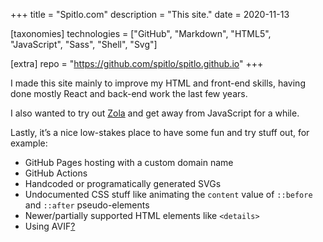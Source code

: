 +++
title = "Spitlo.com"
description = "This site."
date = 2020-11-13

[taxonomies]
technologies = ["GitHub", "Markdown", "HTML5", "JavaScript", "Sass", "Shell", "Svg"]

[extra]
repo = "https://github.com/spitlo/spitlo.github.io"
+++

I made this site mainly to improve my HTML and front-end skills, having done mostly React and back-end work the last few years.

I also wanted to try out [Zola](https://www.getzola.org/) and get away from JavaScript for a while.

Lastly, it’s a nice low-stakes place to have some fun and try stuff out, for example:

- GitHub Pages hosting with a custom domain name
- GitHub Actions
- Handcoded or programatically generated SVGs
- Undocumented CSS stuff like animating the `content` value of `::before` and `::after` pseudo-elements
- Newer/partially supported HTML elements like `<details>`
- Using AVIF[?](https://github.com/getzola/zola/issues/1202)
